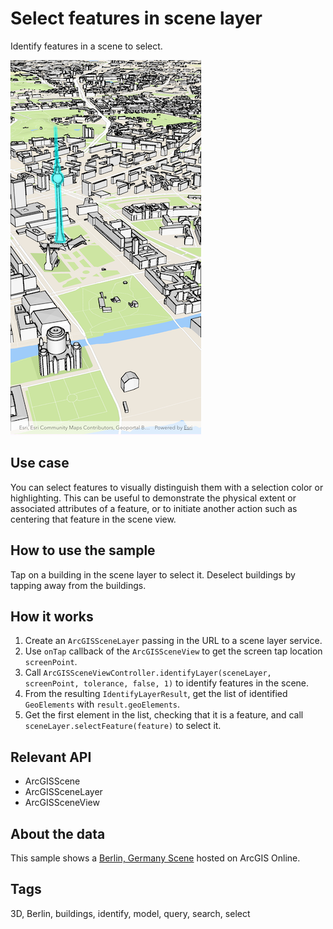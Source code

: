 # Select features in scene layer

Identify features in a scene to select.

![Image of select features in scene layer](select_features_in_scene_layer.png)

## Use case

You can select features to visually distinguish them with a selection color or highlighting. This can be useful to demonstrate the physical extent or associated attributes of a feature, or to initiate another action such as centering that feature in the scene view.

## How to use the sample

Tap on a building in the scene layer to select it. Deselect buildings by tapping away from the buildings.

## How it works

1. Create an `ArcGISSceneLayer` passing in the URL to a scene layer service.
2. Use `onTap` callback of the `ArcGISSceneView` to get the screen tap location `screenPoint`.
3. Call `ArcGISSceneViewController.identifyLayer(sceneLayer, screenPoint, tolerance, false, 1)` to identify features in the scene.
4. From the resulting `IdentifyLayerResult`, get the list of identified `GeoElements` with `result.geoElements`.
5. Get the first element in the list, checking that it is a feature, and call `sceneLayer.selectFeature(feature)` to select it.

## Relevant API

* ArcGISScene
* ArcGISSceneLayer
* ArcGISSceneView

## About the data

This sample shows a [Berlin, Germany Scene](https://www.arcgis.com/home/item.html?id=31874da8a16d45bfbc1273422f772270) hosted on ArcGIS Online.

## Tags

3D, Berlin, buildings, identify, model, query, search, select
